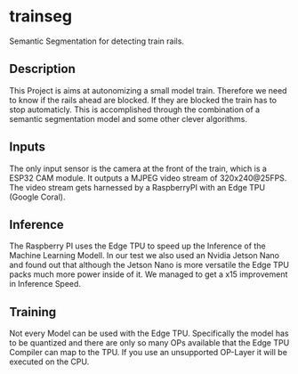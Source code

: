 # trainseg
Semantic Segmentation for detecting train rails.

## Description
This Project is aims at autonomizing a small model train. Therefore we need to know if the rails ahead are blocked. If they are blocked the train has to stop automaticly.
This is accomplished through the combination of a semantic segmentation model and some other clever algorithms.

## Inputs
The only input sensor is the camera at the front of the train, which is a ESP32 CAM module. It outputs a MJPEG video stream of 320x240@25FPS.
The video stream gets harnessed by a RaspberryPI with an Edge TPU (Google Coral).

## Inference
The Raspberry PI uses the Edge TPU to speed up the Inference of the Machine Learning Modell. In our test we also used an Nvidia Jetson Nano and found out that although the Jetson Nano is more versatile the Edge TPU packs much more power inside of it.
We managed to get a x15 improvement in Inference Speed.

## Training
Not every Model can be used with the Edge TPU. Specifically the model has to be quantized and there are only so many OPs available that the Edge TPU Compiler can map to the TPU.
If you use an unsupported OP-Layer it will be executed on the CPU.
